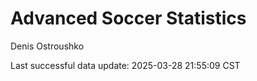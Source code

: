 # Advanced Soccer Statistics
Denis Ostroushko

<!-- gfm -->

Last successful data update: 2025-03-28 21:55:09 CST
